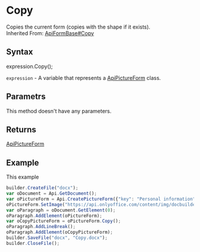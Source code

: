 # Copy

Copies the current form (copies with the shape if it exists).<br>Inherited From: [ApiFormBase#Copy](../../ApiFormBase/Methods/Copy.md)

## Syntax

expression.Copy();

`expression` - A variable that represents a [ApiPictureForm](../ApiPictureForm.md) class.

## Parametrs

This method doesn't have any parameters.

## Returns

[ApiPictureForm](../ApiPictureForm.md)

## Example

This example

```javascript
builder.CreateFile("docx");
var oDocument = Api.GetDocument();
var oPictureForm = Api.CreatePictureForm({"key": "Personal information", "tip": "Upload your photo", "required": true, "placeholder": "Photo", "scaleFlag": "tooBig", "lockAspectRatio": true, "respectBorders": false, "shiftX": 50, "shiftY": 50});
oPictureForm.SetImage("https://api.onlyoffice.com/content/img/docbuilder/examples/user-profile.png");
var oParagraph = oDocument.GetElement(0);
oParagraph.AddElement(oPictureForm);
var oCopyPictureForm = oPictureForm.Copy();
oParagraph.AddLineBreak();
oParagraph.AddElement(oCopyPictureForm);
builder.SaveFile("docx", "Copy.docx");
builder.CloseFile();
```